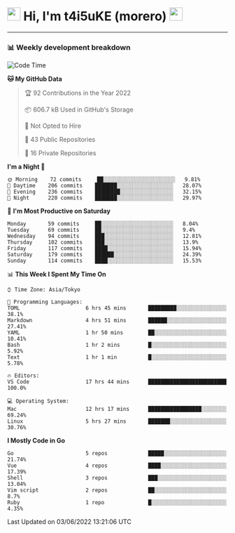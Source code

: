<!-- Title -->
<h1>
    <img src="https://emojis.slackmojis.com/emojis/images/1600385609/10490/cactuar.gif?1600385609" width="30"/> 
    Hi, I'm t4i5uKE (morero) 
    <img src="https://emojis.slackmojis.com/emojis/images/1600385609/10490/cactuar.gif?1600385609" width="30"/>
</h1>

---

<h3> 📊 Weekly development breakdown </h3>
<!-- waka-readme-stats -->

<!--START_SECTION:waka-->
![Code Time](http://img.shields.io/badge/Code%20Time-1%2C092%20hrs%2029%20mins-blue)

**🐱 My GitHub Data** 

> 🏆 92 Contributions in the Year 2022
 > 
> 📦 606.7 kB Used in GitHub's Storage 
 > 
> 🚫 Not Opted to Hire
 > 
> 📜 43 Public Repositories 
 > 
> 🔑 16 Private Repositories  
 > 
**I'm a Night 🦉** 

```text
🌞 Morning    72 commits     ██░░░░░░░░░░░░░░░░░░░░░░░   9.81% 
🌆 Daytime    206 commits    ███████░░░░░░░░░░░░░░░░░░   28.07% 
🌃 Evening    236 commits    ████████░░░░░░░░░░░░░░░░░   32.15% 
🌙 Night      220 commits    ███████░░░░░░░░░░░░░░░░░░   29.97%

```
📅 **I'm Most Productive on Saturday** 

```text
Monday       59 commits     ██░░░░░░░░░░░░░░░░░░░░░░░   8.04% 
Tuesday      69 commits     ██░░░░░░░░░░░░░░░░░░░░░░░   9.4% 
Wednesday    94 commits     ███░░░░░░░░░░░░░░░░░░░░░░   12.81% 
Thursday     102 commits    ███░░░░░░░░░░░░░░░░░░░░░░   13.9% 
Friday       117 commits    ████░░░░░░░░░░░░░░░░░░░░░   15.94% 
Saturday     179 commits    ██████░░░░░░░░░░░░░░░░░░░   24.39% 
Sunday       114 commits    ████░░░░░░░░░░░░░░░░░░░░░   15.53%

```


📊 **This Week I Spent My Time On** 

```text
⌚︎ Time Zone: Asia/Tokyo

💬 Programming Languages: 
TOML                     6 hrs 45 mins       █████████░░░░░░░░░░░░░░░░   38.1% 
Markdown                 4 hrs 51 mins       ██████░░░░░░░░░░░░░░░░░░░   27.41% 
YAML                     1 hr 50 mins        ██░░░░░░░░░░░░░░░░░░░░░░░   10.41% 
Bash                     1 hr 2 mins         █░░░░░░░░░░░░░░░░░░░░░░░░   5.92% 
Text                     1 hr 1 min          █░░░░░░░░░░░░░░░░░░░░░░░░   5.78%

🔥 Editors: 
VS Code                  17 hrs 44 mins      █████████████████████████   100.0%

💻 Operating System: 
Mac                      12 hrs 17 mins      █████████████████░░░░░░░░   69.24% 
Linux                    5 hrs 27 mins       ███████░░░░░░░░░░░░░░░░░░   30.76%

```

**I Mostly Code in Go** 

```text
Go                       5 repos             █████░░░░░░░░░░░░░░░░░░░░   21.74% 
Vue                      4 repos             ████░░░░░░░░░░░░░░░░░░░░░   17.39% 
Shell                    3 repos             ███░░░░░░░░░░░░░░░░░░░░░░   13.04% 
Vim script               2 repos             ██░░░░░░░░░░░░░░░░░░░░░░░   8.7% 
Ruby                     1 repo              █░░░░░░░░░░░░░░░░░░░░░░░░   4.35%

```



 Last Updated on 03/06/2022 13:21:06 UTC
<!--END_SECTION:waka-->
